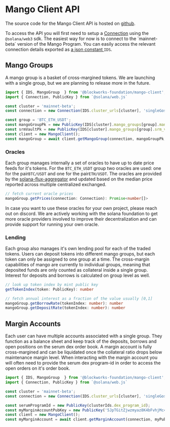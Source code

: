 # Mango Client API

The source code for the Mango Client API is hosted on [github](https://github.com/blockworks-foundation/mango-client-ts).

To access the API you will first need to setup a [Connection](https://solana-labs.github.io/solana-web3.js/classes/connection.html) using the `@solana/web3` sdk. The easiest way for now is to connect to the \`mainnet-beta\` version of the Mango Program. You can easily access the relevant connection details exported as [a json constant ](https://github.com/blockworks-foundation/mango-client-ts/blob/main/src/ids.json)`IDS`.

## Mango Groups

A mango group is a basket of cross-margined tokens. We are launching with a single group, but we are planning to release more in the future.

```typescript
import { IDS, MangoGroup  } from '@blockworks-foundation/mango-client';
import { Connection, PublicKey } from `@solana/web.js`

const cluster = 'mainnet-beta';
const connection = new Connection(IDS.cluster_urls[cluster], 'singleGossip');

const group = 'BTC_ETH_USDT';
const mangoGroupPk = new PublicKey(IDS[cluster].mango_groups[group].mango_group_pk);
const srmVaultPk = new PublicKey(IDS[cluster].mango_groups[group].srm_vault_pk])
const client = new MangoClient();
const mangoGroup = await client.getMangoGroup(connection, mangoGroupPk, srmVaultPk);
```

### Oracles

Each group manages internally a set of oracles to have up to date price feeds for it's tokens. For the `BTC_ETH_USDT` group two oracles are used: one for the pair`BTC/USDT` and one for the pair`ETH/USDT`. The oracles are provided by the [solana-flux-aggregator](https://github.com/blockworks-foundation/solana-flux-aggregator) and updated based on the median price reported across multiple centralized exchanged. 

```typescript
// fetch current oracle prices
mangoGroup.getPrices(connection: Connection): Promise<number[]> 
```

In case you want to use these oracles for your own project, please reach out on discord. We are actively working with the solana foundation to get more oracle providers involved to improve their decentralization and can provide support for running your own oracle.

### Lending

Each group also manages it's own lending pool for each of the traded tokens. Users can deposit tokens into different mango groups, but each token can only be assigned to one group at a time. The cross-margin capabilities of mango are currently to individual groups, meaning that deposited funds are only counted as collateral inside a single group. Interest for deposits and borrows is calculated on group level as well.

```typescript
// look up token index by mint public key
getTokenIndex(token: PublicKey): number 

// fetch annual interest as a fraction of the value usually [0,1]
mangoGroup.getBorrowRate(tokenIndex: number): number 
mangoGroup.getDepositRate(tokenIndex: number): number
```



## Margin Accounts

Each user can have multiple accounts associated with a single group. They function as a balance sheet and keep track of the deposits, borrows and open positions on the serum dex order book. A margin account is fully cross-margined and can be liquidated once the collateral ratio drops below maintenance margin level. When interacting with the margin account you will often need to provide the serum dex program-id in order to access the open orders on it's order book.

```typescript
import { IDS, MangoGroup  } from '@blockworks-foundation/mango-client';
import { Connection, PublicKey } from `@solana/web.js`

const cluster = 'mainnet-beta';
const connection = new Connection(IDS.cluster_urls[cluster], 'singleGossip');

const serumProgramId = new PublicKey(clusterIds.dex_program_id);
const myMarginAccountPubKey = new PublicKey('5JpTGitZjwzmyaz8K4bFvhjMc4rvYhy157x2pPEtYYs5');
const client = new MangoClient();
const myMarginAccount = await client.getMarginAccount(connection, myPubKey, serumProgramId);
```

